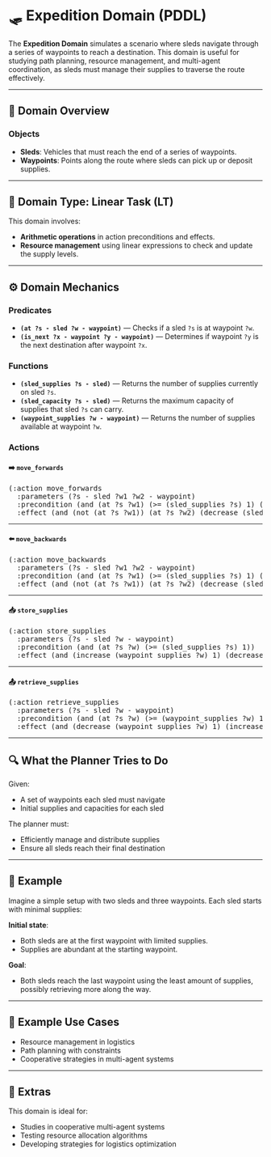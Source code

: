 # 🛷 Expedition Domain (PDDL)

The **Expedition Domain** simulates a scenario where sleds navigate through a series of waypoints to reach a destination. This domain is useful for studying path planning, resource management, and multi-agent coordination, as sleds must manage their supplies to traverse the route effectively.

---

## 📂 Domain Overview

### Objects

- **Sleds**: Vehicles that must reach the end of a series of waypoints.
- **Waypoints**: Points along the route where sleds can pick up or deposit supplies.

---

## 🧮 Domain Type: Linear Task (LT)

This domain involves:
- **Arithmetic operations** in action preconditions and effects.
- **Resource management** using linear expressions to check and update the supply levels.

---

## ⚙️ Domain Mechanics

### Predicates

- **`(at ?s - sled ?w - waypoint)`** — Checks if a sled `?s` is at waypoint `?w`.
- **`(is_next ?x - waypoint ?y - waypoint)`** — Determines if waypoint `?y` is the next destination after waypoint `?x`.

### Functions

- **`(sled_supplies ?s - sled)`** — Returns the number of supplies currently on sled `?s`.
- **`(sled_capacity ?s - sled)`** — Returns the maximum capacity of supplies that sled `?s` can carry.
- **`(waypoint_supplies ?w - waypoint)`** — Returns the number of supplies available at waypoint `?w`.

### Actions

#### ➡️ `move_forwards`
<pre>
(:action move_forwards
  :parameters (?s - sled ?w1 ?w2 - waypoint)
  :precondition (and (at ?s ?w1) (>= (sled_supplies ?s) 1) (is_next ?w1 ?w2))
  :effect (and (not (at ?s ?w1)) (at ?s ?w2) (decrease (sled_supplies ?s) 1)))
</pre>

---

#### ⬅️ `move_backwards`
<pre>
(:action move_backwards
  :parameters (?s - sled ?w1 ?w2 - waypoint)
  :precondition (and (at ?s ?w1) (>= (sled_supplies ?s) 1) (is_next ?w2 ?w1))
  :effect (and (not (at ?s ?w1)) (at ?s ?w2) (decrease (sled_supplies ?s) 1)))
</pre>

---

#### 📥 `store_supplies`
<pre>
(:action store_supplies
  :parameters (?s - sled ?w - waypoint)
  :precondition (and (at ?s ?w) (>= (sled_supplies ?s) 1))
  :effect (and (increase (waypoint_supplies ?w) 1) (decrease (sled_supplies ?s) 1)))
</pre>

---

#### 📤 `retrieve_supplies`
<pre>
(:action retrieve_supplies
  :parameters (?s - sled ?w - waypoint)
  :precondition (and (at ?s ?w) (>= (waypoint_supplies ?w) 1) (> (sled_capacity ?s) (sled_supplies ?s)))
  :effect (and (decrease (waypoint_supplies ?w) 1) (increase (sled_supplies ?s) 1)))
</pre>

---

## 🔍 What the Planner Tries to Do

Given:

- A set of waypoints each sled must navigate
- Initial supplies and capacities for each sled

The planner must:

- Efficiently manage and distribute supplies
- Ensure all sleds reach their final destination

---

## 🧾 Example

Imagine a simple setup with two sleds and three waypoints. Each sled starts with minimal supplies:

**Initial state**:
- Both sleds are at the first waypoint with limited supplies.
- Supplies are abundant at the starting waypoint.

**Goal**:
- Both sleds reach the last waypoint using the least amount of supplies, possibly retrieving more along the way.

---

## 🧪 Example Use Cases

- Resource management in logistics
- Path planning with constraints
- Cooperative strategies in multi-agent systems

---

## 🎒 Extras

This domain is ideal for:

- Studies in cooperative multi-agent systems
- Testing resource allocation algorithms
- Developing strategies for logistics optimization
